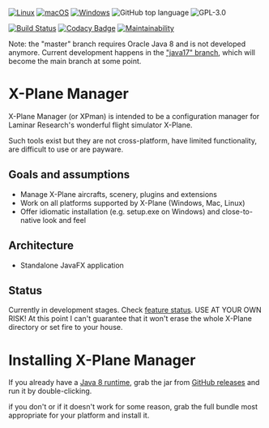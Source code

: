 [![Linux](https://svgshare.com/i/Zhy.svg)](https://svgshare.com/i/Zhy.svg)
[![macOS](https://svgshare.com/i/ZjP.svg)](https://svgshare.com/i/ZjP.svg)
[![Windows](https://svgshare.com/i/ZhY.svg)](https://svgshare.com/i/ZhY.svg)
![GitHub top language](https://img.shields.io/github/languages/top/ogerardin/xpman)
![GPL-3.0](https://img.shields.io/github/license/ogerardin/xpman)

[![Build Status](https://circleci.com/gh/ogerardin/xpman/tree/master.svg?style=shield)](https://app.circleci.com/pipelines/github/ogerardin/xpman?branch=master)
[![Codacy Badge](https://app.codacy.com/project/badge/Grade/fd86ae4c0e164762babd6bf8059c02e7)](https://www.codacy.com/gh/ogerardin/xpman/dashboard?utm_source=github.com&amp;utm_medium=referral&amp;utm_content=ogerardin/xpman&amp;utm_campaign=Badge_Grade)
[![Maintainability](https://api.codeclimate.com/v1/badges/5844bbd3cdb4db2c2f7b/maintainability)](https://codeclimate.com/github/ogerardin/xpman/maintainability)

Note: the "master" branch requires Oracle Java 8 and is not developed anymore.
Current development happens in the ["java17" branch](https://github.com/ogerardin/xpman/tree/java17), which will become the main branch at some point.

# X-Plane Manager
X-Plane Manager (or XPman) is intended to be a configuration manager for Laminar Research's wonderful flight simulator X-Plane.

Such tools exist but they are not cross-platform, have limited functionality, are difficult to use or are payware.


## Goals and assumptions
- Manage X-Plane aircrafts, scenery, plugins and extensions
- Work on all platforms supported by X-Plane (Windows, Mac, Linux)  
- Offer idiomatic installation (e.g. setup.exe on Windows) and close-to-native look and feel


## Architecture
- Standalone JavaFX application

## Status
Currently in development stages. Check [feature status](https://github.com/ogerardin/xpman/blob/master/features.md).
USE AT YOUR OWN RISK! At this point I can't guarantee that it won't erase the whole X-Plane directory or set fire to your house.

# Installing X-Plane Manager
If you already have a [Java 8 runtime](https://www.oracle.com/java/technologies/javase-jre8-downloads.html), 
grab the jar from [GitHub releases](https://github.com/ogerardin/xpman/releases) and run it by double-clicking.

if you don't or if it doesn't work for some reason, grab the full bundle most appropriate for your platform and install
it.






